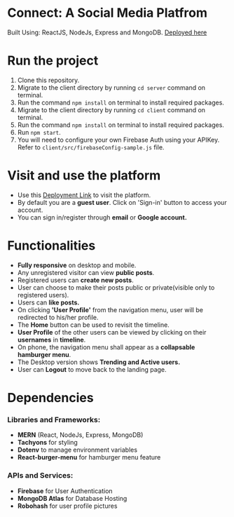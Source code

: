 # Connect: A Social Media Platfrom
Built Using: ReactJS, NodeJs, Express and MongoDB. [Deployed here]()

# Run the project
1. Clone this repository.
2. Migrate to the client directory by running `cd server` command on terminal.
3. Run the command `npm install` on terminal to install required packages.
2. Migrate to the client directory by running `cd client` command on terminal.
3. Run the command `npm install` on terminal to install required packages.
4. Run `npm start`.
5. You will need to configure your own Firebase Auth using your APIKey. Refer to `client/src/firebaseConfig-sample.js` file.

# Visit and use the platform
- Use this [Deployment Link]() to visit the platform.
- By default you are a **guest user**. Click on 'Sign-in' button to access your account.
- You can sign in/register through **email** or **Google account.**

# Functionalities
- **Fully responsive** on desktop and mobile.
- Any unregistered visitor can view **public posts**.
- Registered users can **create new posts**.
- User can choose to make their posts public or private(visible only to registered users).
- Users can **like posts.**
- On clicking **'User Profile'** from the navigation menu, user will be redirected to his/her profile.
- The **Home** button can be used to revisit the timeline.
- **User Profile** of the other users can be viewed by clicking on their **usernames** in **timeline**.
- On phone, the navigation menu shall appear as a **collapsable hamburger menu**.
- The Desktop version shows **Trending and Active users.**
- User can **Logout** to move back to the landing page.

# Dependencies
### Libraries and Frameworks:
- **MERN** (React, NodeJs, Express, MongoDB)
- **Tachyons** for styling
- **Dotenv** to manage environment variables
- **React-burger-menu** for hamburger menu feature

### APIs and Services:
- **Firebase** for User Authentication
- **MongoDB Atlas** for Database Hosting
- **Robohash** for user profile pictures
